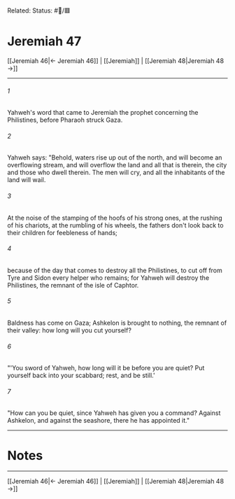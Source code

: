 Related:
Status: #📖/🟥
# Jeremiah 47

[[Jeremiah 46|← Jeremiah 46]] | [[Jeremiah]] | [[Jeremiah 48|Jeremiah 48 →]]
***



###### 1 
Yahweh's word that came to Jeremiah the prophet concerning the Philistines, before Pharaoh struck Gaza. 

###### 2 
Yahweh says: "Behold, waters rise up out of the north, and will become an overflowing stream, and will overflow the land and all that is therein, the city and those who dwell therein. The men will cry, and all the inhabitants of the land will wail. 

###### 3 
At the noise of the stamping of the hoofs of his strong ones, at the rushing of his chariots, at the rumbling of his wheels, the fathers don't look back to their children for feebleness of hands; 

###### 4 
because of the day that comes to destroy all the Philistines, to cut off from Tyre and Sidon every helper who remains; for Yahweh will destroy the Philistines, the remnant of the isle of Caphtor. 

###### 5 
Baldness has come on Gaza; Ashkelon is brought to nothing, the remnant of their valley: how long will you cut yourself? 

###### 6 
"'You sword of Yahweh, how long will it be before you are quiet? Put yourself back into your scabbard; rest, and be still.' 

###### 7 
"How can you be quiet, since Yahweh has given you a command? Against Ashkelon, and against the seashore, there he has appointed it."

---
# Notes


***
[[Jeremiah 46|← Jeremiah 46]] | [[Jeremiah]] | [[Jeremiah 48|Jeremiah 48 →]]
